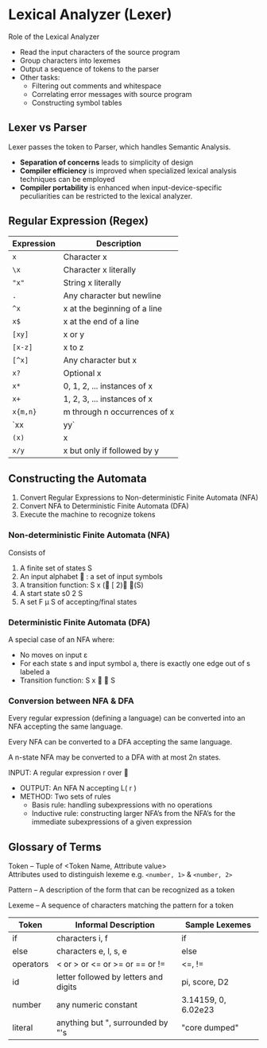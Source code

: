 # Lexical Analyzer (Lexer)

Role of the Lexical Analyzer

- Read the input characters of the source
program
- Group characters into lexemes
- Output a sequence of tokens to the parser
- Other tasks:
   + Filtering out comments and whitespace
   + Correlating error messages with source
    program
   + Constructing symbol tables

## Lexer vs Parser

Lexer passes the token to Parser, which handles Semantic Analysis.

- **Separation of concerns** leads to simplicity
of design
- **Compiler efficiency** is improved when
specialized lexical analysis techniques can
be employed
- **Compiler portability** is enhanced when
input-device-specific peculiarities can be
restricted to the lexical analyzer.

## Regular Expression (Regex)

Expression | Description
---|---
`x` | Character x
`\x` | Character x literally
`"x"` | String x literally
`.` | Any character but newline
`^x` | x at the beginning of a line
`x$` | x at the end of a line
`[xy]` | x or y
`[x-z]` | x to z
`[^x]` | Any character but x
`x?` | Optional x
`x*` | 0, 1, 2, ... instances of x
`x+` | 1, 2, 3, ... instances of x
`x{m,n}` | m through n occurrences of x
`xx|yy` | Either xx or yy
`(x)` | x
`x/y` | x but only if followed by y

## Constructing the Automata

1. Convert Regular Expressions to Non-deterministic Finite Automata (NFA)
1. Convert NFA to Deterministic Finite Automata (DFA)
3. Execute the machine to recognize tokens

### Non-deterministic Finite Automata (NFA)

Consists of
1. A finite set of states S
2. An input alphabet  : a set of input symbols
3. A transition function: S x ( [ 2) (S)
4. A start state s0 2 S
5. A set F μ S of accepting/final states

### Deterministic Finite Automata (DFA)

A special case of an NFA where:

- No moves on input ε
- For each state s and input symbol a, there
is exactly one edge out of s labeled a
- Transition function: S x   S

### Conversion between NFA & DFA

Every regular expression (defining a
language) can be converted into an NFA
accepting the same language.

Every NFA can be converted to a DFA
accepting the same language.

A n-state NFA may be converted to a DFA with at most 2n states.

INPUT: A regular expression r over 
- OUTPUT: An NFA N accepting L( r )
- METHOD: Two sets of rules
    + Basis rule: handling subexpressions with no operations
    + Inductive rule: constructing larger NFA’s from the NFA’s for the immediate subexpressions of a given expression

## Glossary of Terms

Token – Tuple of <Token Name, Attribute value><br/>
Attributes used to distinguish lexeme e.g. `<number, 1>` & `<number, 2>`

Pattern – A description of the form that can be
recognized as a token

Lexeme – A sequence of characters matching the
pattern for a token

Token | Informal Description | Sample Lexemes
------|----------------------|---------------
if | characters i, f | if
else | characters e, l, s, e | else
operators | < or > or <= or >= or == or != | <=, !=
id | letter followed by letters and digits | pi, score, D2
number | any numeric constant | 3.14159, 0, 6.02e23
literal | anything but ", surrounded by "'s | "core dumped"
